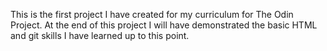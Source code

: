 This is the first project I have created for my curriculum for The Odin Project. At the end of this project I will have demonstrated the basic HTML and git skills I have learned up to this point.
